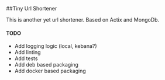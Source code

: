##Tiny Url Shortener

This is another yet url shortener.
Based on Actix and MongoDb.

#### TODO
- Add logging logic (local, kebana?)
- Add linting
- Add tests
- Add deb based packaging
- Add docker based packaging